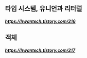 ## 타입 시스템, 유니언과 리터럴
##### https://hwantech.tistory.com/216
## 객체
##### https://hwantech.tistory.com/217